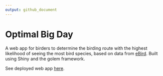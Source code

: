 ```yaml
---
output: github_document
---
```


# Optimal Big Day

A web app for birders to determine the birding route with the highest likelihood of seeing the most bird species, based on data from [eBird](https://ebird.org/home). Built using Shiny and the golem framework.

See deployed web app [here](https://aves.shinyapps.io/optimalBigDay/).
